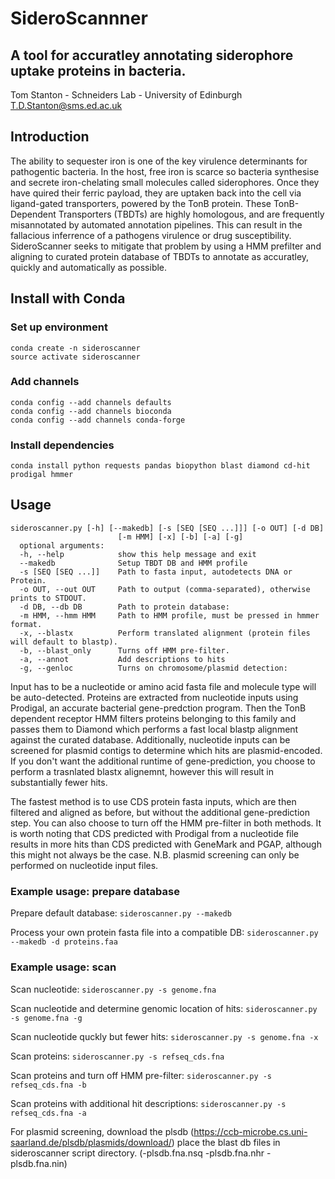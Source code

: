# SideroScannner

## A tool for accuratley annotating siderophore uptake proteins in bacteria.
Tom Stanton - Schneiders Lab - University of Edinburgh
T.D.Stanton@sms.ed.ac.uk

## Introduction
The ability to sequester iron is one of the key virulence determinants for 
pathogentic bacteria. In the host, free iron is scarce so bacteria 
synthesise and secrete iron-chelating small molecules called siderophores.
Once they have quired their ferric payload, they are uptaken back into the
cell via ligand-gated transporters, powered by the TonB protein.
These TonB-Dependent Transporters (TBDTs) are highly homologous, and are 
frequently misannotated by automated annotation pipelines. This can result in
the fallacious inferrence of a pathogens virulence or drug susceptibility.
SideroScanner seeks to mitigate that problem by using a HMM prefilter and
aligning to curated protein database of TBDTs to annotate as accuratley,
quickly and automatically as possible.

## Install with Conda

### Set up environment
```
conda create -n sideroscanner
source activate sideroscanner
```
### Add channels
```
conda config --add channels defaults
conda config --add channels bioconda
conda config --add channels conda-forge
```
### Install dependencies
```
conda install python requests pandas biopython blast diamond cd-hit prodigal hmmer
```
## Usage
```
sideroscanner.py [-h] [--makedb] [-s [SEQ [SEQ ...]]] [-o OUT] [-d DB]
                        [-m HMM] [-x] [-b] [-a] [-g]
  optional arguments:
  -h, --help            show this help message and exit
  --makedb              Setup TBDT DB and HMM profile
  -s [SEQ [SEQ ...]]    Path to fasta input, autodetects DNA or Protein.
  -o OUT, --out OUT     Path to output (comma-separated), otherwise prints to STDOUT.
  -d DB, --db DB        Path to protein database:
  -m HMM, --hmm HMM     Path to HMM profile, must be pressed in hmmer format.
  -x, --blastx          Perform translated alignment (protein files will default to blastp).
  -b, --blast_only      Turns off HMM pre-filter.
  -a, --annot           Add descriptions to hits
  -g, --genloc          Turns on chromosome/plasmid detection: 
```
Input has to be a nucleotide or amino acid fasta file and molecule type will be auto-detected.
Proteins are extracted from nucleotide inputs using Prodigal, an accurate bacterial gene-predction program.
Then the TonB dependent receptor HMM filters proteins belonging to this family and passes them to Diamond
which performs a fast local blastp alignment against the curated database. Additionally, nucleotide
inputs can be screened for plasmid contigs to determine which hits are plasmid-encoded.
If you don't want the additional runtime of gene-prediction, you choose to perform a trasnlated blastx
alignemnt, however this will result in substantially fewer hits.

The fastest method is to use CDS protein fasta inputs, which are then filtered and aligned as before,
but without the additional gene-prediction step. You can also choose to turn off the HMM pre-filter in
both methods. It is worth noting that CDS predicted with Prodigal from a nucleotide file results in
more hits than CDS predicted with GeneMark and PGAP, although this might not always be the case.
N.B. plasmid screening can only be performed on nucleotide input files.

### Example usage: prepare database
Prepare default database: ```sideroscanner.py --makedb```

Process your own protein fasta file into a compatible DB: ```sideroscanner.py --makedb -d proteins.faa```

### Example usage: scan
Scan nucleotide: ```sideroscanner.py -s genome.fna```

Scan nucleotide and determine genomic location of hits: ```sideroscanner.py -s genome.fna -g```

Scan nucleotide quckly but fewer hits: ```sideroscanner.py -s genome.fna -x```

Scan proteins: ```sideroscanner.py -s refseq_cds.fna```

Scan proteins and turn off HMM pre-filter: ```sideroscanner.py -s refseq_cds.fna -b```

Scan proteins with additional hit descriptions: ```sideroscanner.py -s refseq_cds.fna -a```

For plasmid screening, download the plsdb (https://ccb-microbe.cs.uni-saarland.de/plsdb/plasmids/download/) 
place the blast db files in sideroscanner script directory.
(-plsdb.fna.nsq
-plsdb.fna.nhr
-plsdb.fna.nin)
